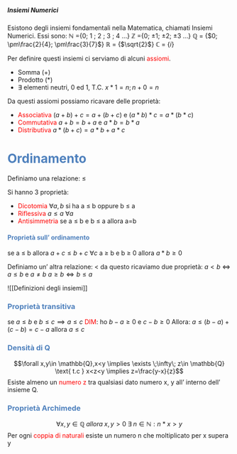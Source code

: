 ##### Insiemi Numerici
Esistono degli insiemi fondamentali nella Matematica, chiamati Insiemi Numerici.
Essi sono:
ℕ ={0; 1 ; 2 ; 3 ; 4 ...}
ℤ ={0; ±1; ±2; ±3 ...}
ℚ = {$0; \pm\frac{2}{4}; \pm\frac{3}{7}$}
ℝ = {$\sqrt{2}$}
ℂ = {$i$}

Per definire questi insiemi ci serviamo di alcuni <font color="#ff0000">assiomi</font>.
- Somma (+)
- Prodotto ($*$)
- $\exists$ elementi neutri, 0 ed 1, T.C. $x*1 = n; n + 0 = n$

Da questi assiomi possiamo ricavare delle proprietà:
- <font color="#ff0000">Associativa</font> $(a+b)+c = a + (b+c)$ e $(a*b)*c = a*(b*c)$
- <font color="#ff0000">Commutativa</font> $a+b = b+a$ e $a*b = b*a$
- <font color="#ff0000">Distributiva</font> $a*(b+c) = a*b + a*c$

# <font color="#4f81bd">Ordinamento</font>
Definiamo una relazione: ≤

Si hanno 3 proprietà:
- <font color="#ff0000">Dicotomia</font> $\forall a,b$ si ha a ≤ b oppure b ≤ a
- <font color="#ff0000">Riflessiva</font> $a\leq a$ $\forall a$ 
- <font color="#ff0000">Antisimmetria</font> se a ≤ b e b ≤ a allora a=b

#### <font color="#4f81bd">Proprietà sull’ ordinamento</font>
se a ≤ b allora $a+c\leq b+c$ $\forall c$ 
a ≥ b e b ≥ 0 allora $a*b \geq 0$

Definiamo un’ altra relazione: <
da questo ricaviamo due proprietà:
$a<b$ $\iff$ $a\leq b$ e $a\neq b$
$a\geq b \iff b\leq a$


![[Definizioni degli insiemi]]

### <font color="#4f81bd">Proprietà transitiva</font>
se $a\leq b$ e $b\leq c \implies a\leq c$ 
<font color="#ff0000">DIM</font>: ho $b-a\geq 0$ e $c-b \geq 0$
Allora: $a\leq (b-a) + (c-b) = c-a$ allora $a≤c$

### <font color="#4f81bd">Densità di Q</font>

$$\forall x,y\in \mathbb{Q},x<y \implies \exists \;\infty\; z\in \mathbb{Q} \text{ t.c } x<z<y \implies z=\frac{y-x}{z}$$
Esiste almeno un <font color="#ff0000">numero z</font> tra qualsiasi dato numero x, y all’ interno dell’ insieme Q.

### <font color="#4f81bd">Proprietà Archimede</font> 
$$\forall x,y\in\mathbb{Q}\;allora \;x,y>0 \;\exists \;n\in\mathbb{N}:n*x>y$$
Per ogni <font color="#ff0000">coppia di naturali</font> esiste un numero n che moltiplicato per x supera y